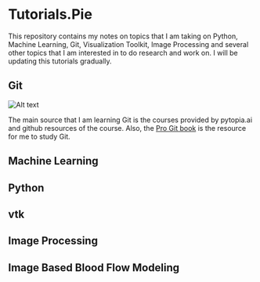 # Tutorials.Pie
This repository contains my notes on topics that I am taking on Python, Machine Learning, Git, Visualization Toolkit, Image Processing and several other topics that I am interested in to do research and work on. I will be updating this tutorials gradually.
## Git
![Alt text](https://www.git-scm.com/images/logos/2color-lightbg@2x.png)

The main source that I am learning Git is the courses provided by pytopia.ai and github resources of the course. Also, the [Pro Git book](https://git-scm.com/book/en/v2) is the resource for me to study Git.
## Machine Learning
## Python
## vtk
## Image Processing
## Image Based Blood Flow Modeling